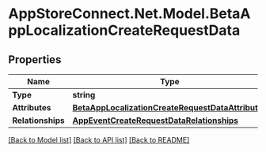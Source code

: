 # AppStoreConnect.Net.Model.BetaAppLocalizationCreateRequestData

## Properties

Name | Type | Description | Notes
------------ | ------------- | ------------- | -------------
**Type** | **string** |  | 
**Attributes** | [**BetaAppLocalizationCreateRequestDataAttributes**](BetaAppLocalizationCreateRequestDataAttributes.md) |  | 
**Relationships** | [**AppEventCreateRequestDataRelationships**](AppEventCreateRequestDataRelationships.md) |  | 

[[Back to Model list]](../README.md#documentation-for-models) [[Back to API list]](../README.md#documentation-for-api-endpoints) [[Back to README]](../README.md)

